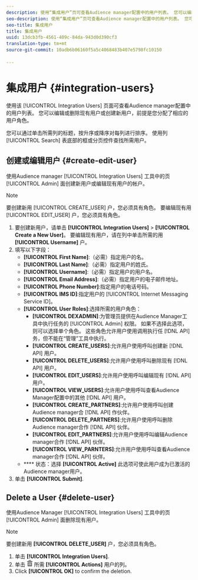 ```yaml
---
description: 使用“集成用户”页可查看Audience manager配置中的用户列表。 您可以编辑或删除现有用户或创建新用户，前提是您分配了相应的用户角色。
seo-description: 使用“集成用户”页可查看Audience manager配置中的用户列表。 您可以编辑或删除现有用户或创建新用户，前提是您分配了相应的用户角色。
seo-title: 集成用户
title: 集成用户
uuid: 13dcb3fb-4561-409c-84da-943d0d390cf3
translation-type: tm+mt
source-git-commit: 10adb6b06160f5a5c4068483b407e5798fc10150

---
```



# 集成用户 {#integration-users}

使用该 [!UICONTROL Integration Users] 页面可查看Audience manager配置中的用户列表。 您可以编辑或删除现有用户或创建新用户，前提是您分配了相应的用户角色。

<!-- c_integration_users.xml -->

您可以通过单击所需列的标题，按升序或降序对每列进行排序。
使用列 [!UICONTROL Search] 表底部的框或分页控件查找所需用户。

## 创建或编辑用户 {#create-edit-user}

使用Audience manager [!UICONTROL Integration Users] 工具中的页 [!UICONTROL Admin] 面创建新用户或编辑现有用户的帐户。

<!-- t_create_user.xml -->

>[!NOTE]
>
>要创建新用 [!UICONTROL CREATE_USER] 户，您必须具有角色。 要编辑现有用 [!UICONTROL EDIT_USER] 户，您必须具有角色。

1. 要创建新用户，请单击 **[!UICONTROL Integration Users]** &gt; **[!UICONTROL Create a New User]**。 要编辑现有用户，请在列中单击所需的用 **[!UICONTROL Username]** 户。
2. 填写以下字段：
   * **[!UICONTROL First Name]**:（必需）指定用户的名。
   * **[!UICONTROL Last Name]**:（必需）指定用户的姓氏。
   * **[!UICONTROL Username]**:（必需）指定用户的用户名。
   * **[!UICONTROL Email Address]**:（必需）指定用户的电子邮件地址。
   * **[!UICONTROL Phone Number]**:指定用户的电话号码。
   * **[!UICONTROL IMS ID]**:指定用户的 [!UICONTROL Internet Messaging Service ID]。
   * **[!UICONTROL User Roles]**:选择所需的用户角色：
      * **[!UICONTROL DEXADMIN]**:为管理员提供在Audience Manager工具中执行任务的 [!UICONTROL Admin] 权限。 如果不选择此选项，则可以选择单个角色。 这些角色允许用户使用调用执行任 [!DNL API] 务，但不能在“管理”工具中执行。
      * **[!UICONTROL CREATE_USERS]**:允许用户使用呼叫创建新 [!DNL API] 用户。
      * **[!UICONTROL DELETE_USERS]**:允许用户使用呼叫删除现有 [!DNL API] 用户。
      * **[!UICONTROL EDIT_USERS]**:允许用户使用呼叫编辑现有 [!DNL API] 用户。
      * **[!UICONTROL VIEW_USERS]**:允许用户使用呼叫查看Audience Manager配置中的其他 [!DNL API] 用户。
      * **[!UICONTROL CREATE_PARTNERS]**:允许用户使用呼叫创建Audience manager合 [!DNL API] 作伙伴。
      * **[!UICONTROL DELETE_PARTNERS]**:允许用户使用呼叫删除Audience manager合作 [!DNL API] 伙伴。
      * **[!UICONTROL EDIT_PARTNERS]**:允许用户使用呼叫编辑Audience manager合作 [!DNL API] 伙伴。
      * **[!UICONTROL VIEW_PARNTERS]**:允许用户使用呼叫查看Audience manager合作 [!DNL API] 伙伴。
   * **** 状态：选择 **[!UICONTROL Active]** 此选项可使此用户成为已激活的Audience manager用户。
3. 单击 **[!UICONTROL Submit]**.

## Delete a User {#delete-user}

使用Audience Manager [!UICONTROL Integration Users] 工具中的页 [!UICONTROL Admin] 面删除现有用户。

<!-- t_delete_user.xml -->

>[!NOTE]
>
>要创建新用 **[!UICONTROL DELETE_USER]** 户，您必须具有角色。

1. 单击 **[!UICONTROL Integration Users]**.
2. 单击 ![](assets/icon_delete.png) 所需 **[!UICONTROL Actions]** 用户的列。
3. Click **[!UICONTROL OK]** to confirm the deletion.